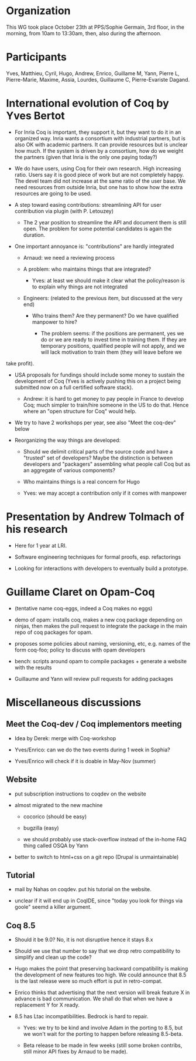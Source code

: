 Organization
============

This WG took place October 23th at PPS/Sophie Germain, 3rd floor, in the morning, from 10am to 13:30am, then, also during the afternoon.

Participants
============

Yves, Matthieu, Cyril, Hugo, Andrew, Enrico, Guillame M, Yann, Pierre L, Pierre-Marie, Maxime, Assia, Lourdes, Guillaume C, Pierre-Evariste Dagand.

International evolution of Coq by Yves Bertot
=============================================

* For Inria Coq is important, they support it, but they want to do it in an organized way. Inria wants a consortium with industrial partners, but is also OK with academic partners.  It can provide resources but is unclear how much. If the system is driven by a consortium, how do we weight the partners (given that Inria is the only one paying today?)

* We do have users, using Coq for their own research.  High increasing ratio. Users say it is good piece of work but are not completely happy. The devel team did not increase at the same ratio of the user base. We need resources from outside Inria, but one has to show how the extra resources are going to be used.

* A step toward easing contributions: streamlining API for user contribution via plugin (with P. Letouzey)

  * The 2 year position to streamline the API and document them is still open.  The problem for some potential candidates is again the duration.

* One important annoyance is: "contributions" are hardly integrated

  * Arnaud: we need a reviewing process

  * A problem: who maintains things that are integrated?

    * Yves: at least we should make it clear what the policy/reason is to explain why things are not integrated

  * Engineers: (related to the previous item, but discussed at the very end)

    * Who trains them?  Are they permanent?  Do we have qualified manpower to hire?

      * The problem seems: if the positions are permanent, yes we do or we are ready to invest time in training them.  If they are temporary positions, qualified people will not apply, and we will lack motivation to train them (they will leave before we

take profit).

* USA proposals for fundings should include some money to sustain the development of Coq (Yves is actively pushing this on a project being submitted now on a full certified software stack).

  * Andrew: it is hard to get money to pay people in France to develop Coq; much simpler to train/hire someone in the US to do that. Hence where an "open structure for Coq" would help.

* We try to have 2 workshops per year, see also "Meet the coq-dev" below

* Reorganizing the way things are developed:

  * Should we delimit critical parts of the source code and have a "trusted" set of developers?  Maybe the distinction is between developers and "packagers" assembling what people call Coq but as an aggregate of various components?

  * Who maintains things is a real concern for Hugo

  * Yves: we may accept a contribution only if it comes with manpower

Presentation by Andrew Tolmach of his research
==============================================

* Here for 1 year at LRI.

* Software engineering techniques for formal proofs, esp. refactorings

* Looking for interactions with developers to eventually build a prototype.

Guillame Claret on Opam-Coq
===========================

* (tentative name coq-eggs, indeed a Coq makes no eggs)

* demo of opam: installs coq, makes a new coq package depending on ninjas, then makes the pull request to integrate the package in the main repo of coq packages for opam.

* proposes some policies about naming, versioning, etc, e.g. names of the form coq-foo; policy to discuss with opam developers

* bench: scripts around opam to compile packages + generate a website with the results

* Guillaume and Yann will review pull requests for adding packages

Miscellaneous discussions
=========================

Meet the Coq-dev / Coq implementors meeting
-------------------------------------------

* Idea by Derek: merge with Coq-workshop

* Yves/Enrico: can we do the two events during 1 week in Sophia?

* Yves/Enrico will check if it is doable in May-Nov (summer)

Website
-------

* put subscription instructions to coqdev on the website

* almost migrated to the new machine

  * cocorico (should be easy)

  * bugzilla (easy)

  * we should probably use stack-overflow instead of the in-home FAQ thing called OSQA by Yann

* better to switch to html+css on a git repo (Drupal is unmaintainable)

Tutorial
--------

* mail by Nahas on coqdev.  put his tutorial on the website.

* unclear if it will end up in CoqIDE, since "today you look for things via goole" seemd a killer argument.

Coq 8.5
-------

* Should it be 9.0? No, it is not disruptive hence it stays 8.x

* Should we use that number to say that we drop retro compatibility to simplify and clean up the code?

* Hugo makes the point that preserving backward compatibility is making the development of new features too high.  We could announce that 8.5 is the last release were so much effort is put in retro-compat.

* Enrico thinks that advertising that the next version will break feature X in advance is bad communication.  We shall do that when we have a replacement Y for X ready.

* 8.5 has Ltac incompatibilities.  Bedrock is hard to repair.

  * Yves: we try to be kind and involve Adam in the porting to 8.5, but we won't wait for the porting to happen before releasing 8.5-beta.

  * Beta release to be made in few weeks (still some broken contribs, still minor API fixes by Arnaud to be made).

